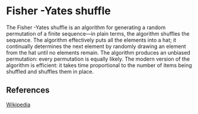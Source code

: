 # Fisher -Yates shuffle

The Fisher -Yates shuffle is an algorithm for generating a random 
permutation of a finite sequence—in plain terms, the algorithm 
shuffles the sequence. The algorithm effectively puts all the 
elements into a hat; it continually determines the next element 
by randomly drawing an element from the hat until no elements 
remain. The algorithm produces an unbiased permutation: every 
permutation is equally likely. The modern version of the 
algorithm is efficient: it takes time proportional to the 
number of items being shuffled and shuffles them in place.

## References

[Wikipedia](https://en.wikipedia.org/wiki/Fisher%E2%80%93Yates_shuffle)
